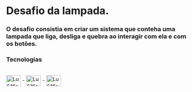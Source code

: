 # Desafio da lampada.

### O desafio consistia em criar um sistema que conteha uma lampada que liga, desliga e quebra ao interagir com ela e com os botões. 

### Tecnologias 

<div style="display: inline_block"><br>
  <img align="center" alt="Lucas-HTML" height="30" width="40" src="https://cdn.jsdelivr.net/gh/devicons/devicon/icons/html5/html5-original.svg"> -
  <img align="center" alt="Lucas-CSS" height="30" width="40" src="https://cdn.jsdelivr.net/gh/devicons/devicon/icons/css3/css3-original.svg"> - 
  <img align="center" alt="Lucas-CSS" height="30" width="40" src="https://cdn.jsdelivr.net/gh/devicons/devicon/icons/javascript/javascript-original.svg">
</div>
